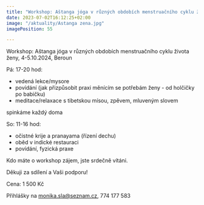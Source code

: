 ```yaml
---
title: "Workshop: Aštanga jóga v různých obdobích menstruačního cyklu života ženy, 4-5.10.2024, Beroun"
date: 2023-07-02T16:12:25+02:00
image: "/aktuality/Astanga zena.jpg"
imagePosition: 55

---
```


Workshop: Aštanga jóga v různých obdobích menstruačního cyklu života ženy, 4-5.10.2024, Beroun

Pá: 17-20 hod:
- vedená lekce/mysore
- povídání (jak přizpůsobit praxi měnícím se potřebám ženy - od holčičky po babičku)
- meditace/relaxace s tibetskou mísou, zpěvem, mluveným slovem

spinkáme každý doma

So: 11-16 hod:
- očistné krije a pranayama (řízení dechu)
- oběd v indické restauraci
- povídání, fyzická praxe

Kdo máte o workshop zájem, jste srdečně vítáni.

Děkuji za sdílení a Vaši podporu!
<!--more-->

Cena: 1 500 Kč

Přihlášky na monika.sla@seznam.cz, 774 177 583
